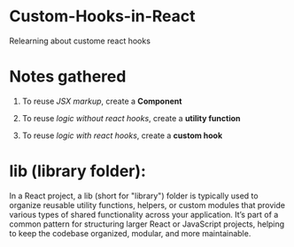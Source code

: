 # Custom-Hooks-in-React

Relearning about custome react hooks

# Notes gathered

1. To reuse _JSX markup_, create a **Component**

2. To reuse _logic without react hooks_, create a **utility function**

3. To reuse _logic with react hooks_, create a **custom hook**

# lib (library folder):
In a React project, a lib (short for "library") folder is typically used to organize reusable utility functions, helpers, or custom modules that provide various types of shared functionality across your application. It’s part of a common pattern for structuring larger React or JavaScript projects, helping to keep the codebase organized, modular, and more maintainable.